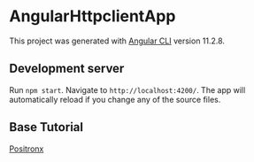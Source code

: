 # AngularHttpclientApp

This project was generated with [Angular CLI](https://github.com/angular/angular-cli) version 11.2.8.

## Development server

Run `npm start`. Navigate to `http://localhost:4200/`. The app will automatically reload if you change any of the source files.

## Base Tutorial

[Positronx](https://www.positronx.io/angular-7-httpclient-http-service/)
